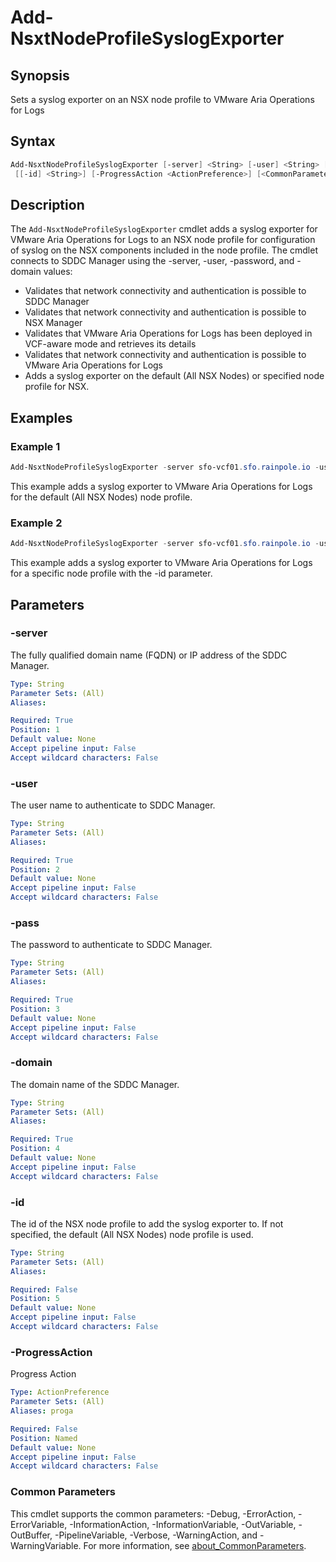 # Add-NsxtNodeProfileSyslogExporter

## Synopsis

Sets a syslog exporter on an NSX node profile to VMware Aria Operations for Logs

## Syntax

```powershell
Add-NsxtNodeProfileSyslogExporter [-server] <String> [-user] <String> [-pass] <String> [-domain] <String>
 [[-id] <String>] [-ProgressAction <ActionPreference>] [<CommonParameters>]
```

## Description

The `Add-NsxtNodeProfileSyslogExporter` cmdlet adds a syslog exporter for VMware Aria Operations for Logs to an NSX node
profile for configuration of syslog on the NSX components included in the node profile.
The cmdlet connects to SDDC Manager using the -server, -user, -password, and -domain values:

- Validates that network connectivity and authentication is possible to SDDC Manager
- Validates that network connectivity and authentication is possible to NSX Manager
- Validates that VMware Aria Operations for Logs has been deployed in VCF-aware mode and retrieves its details
- Validates that network connectivity and authentication is possible to VMware Aria Operations for Logs
- Adds a syslog exporter on the default (All NSX Nodes) or specified node profile for NSX.

## Examples

### Example 1

```powershell
Add-NsxtNodeProfileSyslogExporter -server sfo-vcf01.sfo.rainpole.io -user administrator@vsphere.local -pass VMw@re1! -domain sfo-w01
```

This example adds a syslog exporter to VMware Aria Operations for Logs for the default (All NSX Nodes) node profile.

### Example 2

```powershell
Add-NsxtNodeProfileSyslogExporter -server sfo-vcf01.sfo.rainpole.io -user administrator@vsphere.local -pass VMw@re1! -domain sfo-w01 -id "********-****-****-****-************"
```

This example adds a syslog exporter to VMware Aria Operations for Logs for a specific node profile with the -id parameter.

## Parameters

### -server

The fully qualified domain name (FQDN) or IP address of the SDDC Manager.

```yaml
Type: String
Parameter Sets: (All)
Aliases:

Required: True
Position: 1
Default value: None
Accept pipeline input: False
Accept wildcard characters: False
```

### -user

The user name to authenticate to SDDC Manager.

```yaml
Type: String
Parameter Sets: (All)
Aliases:

Required: True
Position: 2
Default value: None
Accept pipeline input: False
Accept wildcard characters: False
```

### -pass

The password to authenticate to SDDC Manager.

```yaml
Type: String
Parameter Sets: (All)
Aliases:

Required: True
Position: 3
Default value: None
Accept pipeline input: False
Accept wildcard characters: False
```

### -domain

The domain name of the SDDC Manager.

```yaml
Type: String
Parameter Sets: (All)
Aliases:

Required: True
Position: 4
Default value: None
Accept pipeline input: False
Accept wildcard characters: False
```

### -id

The id of the NSX node profile to add the syslog exporter to.
If not specified, the default (All NSX Nodes) node profile is used.

```yaml
Type: String
Parameter Sets: (All)
Aliases:

Required: False
Position: 5
Default value: None
Accept pipeline input: False
Accept wildcard characters: False
```

### -ProgressAction

Progress Action

```yaml
Type: ActionPreference
Parameter Sets: (All)
Aliases: proga

Required: False
Position: Named
Default value: None
Accept pipeline input: False
Accept wildcard characters: False
```

### Common Parameters

This cmdlet supports the common parameters: -Debug, -ErrorAction, -ErrorVariable, -InformationAction, -InformationVariable, -OutVariable, -OutBuffer, -PipelineVariable, -Verbose, -WarningAction, and -WarningVariable. For more information, see [about_CommonParameters](http://go.microsoft.com/fwlink/?LinkID=113216).
